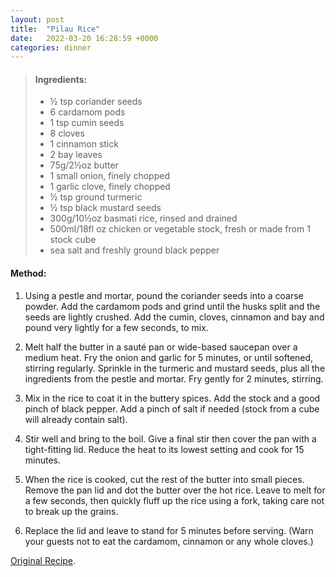 ```yaml
---
layout: post
title:  "Pilau Rice"
date:   2022-03-20 16:28:59 +0000
categories: dinner
---
```

> #### Ingredients:
>
> - ½ tsp coriander seeds
> - 6 cardamom pods
> - 1 tsp cumin seeds
> - 8 cloves
> - 1 cinnamon stick
> - 2 bay leaves
> - 75g/2½oz butter
> - 1 small onion, finely chopped
> - 1 garlic clove, finely chopped
> - ½ tsp ground turmeric
> - ½ tsp black mustard seeds
> - 300g/10½oz basmati rice, rinsed and drained
> - 500ml/18fl oz chicken or vegetable stock, fresh or made from 1 stock cube
> - sea salt and freshly ground black pepper



#### Method:


1. Using a pestle and mortar, pound the coriander seeds into a coarse powder. Add the cardamom pods and grind until the husks split and the seeds are lightly crushed. Add the cumin, cloves, cinnamon and bay and pound very lightly for a few seconds, to mix.

2. Melt half the butter in a sauté pan or wide-based saucepan over a medium heat. Fry the onion and garlic for 5 minutes, or until softened, stirring regularly. Sprinkle in the turmeric and mustard seeds, plus all the ingredients from the pestle and mortar. Fry gently for 2 minutes, stirring.

3. Mix in the rice to coat it in the buttery spices. Add the stock and a good pinch of black pepper. Add a pinch of salt if needed (stock from a cube will already contain salt).

4. Stir well and bring to the boil. Give a final stir then cover the pan with a tight-fitting lid. Reduce the heat to its lowest setting and cook for 15 minutes.

5. When the rice is cooked, cut the rest of the butter into small pieces. Remove the pan lid and dot the butter over the hot rice. Leave to melt for a few seconds, then quickly fluff up the rice using a fork, taking care not to break up the grains.

6. Replace the lid and leave to stand for 5 minutes before serving. (Warn your guests not to eat the cardamom, cinnamon or any whole cloves.)


[Original Recipe][original-recipe].

[original-recipe]: https://www.bbc.co.uk/food/recipes/pilau_rice_81725